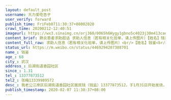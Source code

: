 ```yaml
---
layout: default_post
username: 大力爱吃杏子
user_verify: forward
publish_time: FriFeb0711:30:37+08002020
crawl_time: 20200212-12:40:51
imageurl: https://wx3.sinaimg.cn/orj360/0065h6Hygy1gbno5c4023j30m413caom.jpg,https://wx4.sinaimg.cn/orj360/0065h6Hygy1gbno5cl3h3j30u01hc167.jpg,https://wx1.sinaimg.cn/orj360/0065h6Hygy1gbno5d3zvyj30u01hcwv7.jpg
content_brief: 肺炎患者求助超话 求助人信息（若有相关化验单，请上传图片）【姓名】钱鉴【年龄】68【所在城市】武汉【所在小区、社区】后湖街道 香园社区【患病时间】1.31【联系方式】13377873512【其他紧急联系人】张梅13339989572【病情描述】我老公江岸区后湖街道香园社区居民钱（钱监）13377873512 ...全文
content_full_raw: 求助人信息（若有相关化验单，请上传图片）<br/>【姓名】钱鉴<br/>【年龄】68<br/>【所在城市】武汉<br/>【所在小区、社区】后湖街道香园社区<br/>【患病时间】1.31<br/>【联系方式】13377873512<br/>【其他紧急联系人】张梅13339989572<br/>【病情描述】我老公江岸区后湖街道香园社区居民钱（钱监）13377873512，于1月31日开始发烧，体温持续在37.7至39.3度之间，医院CT显示双肺班片及云絮状模糊，主治医师认为是高度疑似新冠病毒感染。核酸检测还在排队中，目前尚未进行检测。患者有基础病史，心脏搭桥手术。现在又出现了呼吸困难的症状。目前患者在社区对口的酒店隔离，隔离的地方无法提供医治服务，也没氧气支持。现在情况很危急，打120说要社区联系医院才能接收，社区说现在正在上报街道。两边都在推诿，我们一点办法都没有。求求您，救一下我的家人。求助试济盒确疹，求助医院收治垂危病人钱监。🙏谢谢您了！联系人：张梅（13339989572）<ahref="https://m.weibo.cn/search?containerid=231522type%3D1%26t%3D10%26q%3D%23%E6%AD%A6%E6%B1%89%E8%82%BA%E7%82%8E%E6%82%A3%E8%80%85%E6%B1%82%E5%8A%A9%23&extparam=%23%E6%AD%A6%E6%B1%89%E8%82%BA%E7%82%8E%E6%82%A3%E8%80%85%E6%B1%82%E5%8A%A9%23"data-hide=""><spanclass="surl-text">#武汉肺炎患者求助#</span></a>
status_url: https://m.weibo.cn/status/4469294207388701
name_: 钱鉴
age_: 68
city_: 武汉
address_: 后湖街道香园社区
since_: 1.31
tel_: 13377873512
tel2_: 张梅13339989572
desc_: 我老公江岸区后湖街道香园社区居民钱（钱监）13377873512，于1月31日开始发烧，体温持续在37.7至39.3度之间，医院CT显示双肺班片及云絮状模糊，主治医师认为是高度疑似新冠病毒感染。核酸检测还在排队中，目前尚未进行检测。患者有基础病史，心脏搭桥手术。现在又出现了呼吸困难的症状。目前患者在社区对口的酒店隔离，隔离的地方无法提供医治服务，也没氧气支持。现在情况很危急，打120说要社区联系医院才能接收，社区说现在正在上报街道。两边都在推诿，我们一点办法都没有。求求您，救一下我的家人。求助试济盒确疹，求助医院收治垂危病人钱监。🙏谢谢您了！联系人张梅（13339989572）<ahref="https//m.weibo.cn/search?containerid=231522type%3D1%26t%3D10%26q%3D%23%E6%AD%A6%E6%B1%89%E8%82%BA%E7%82%8E%E6%82%A3%E8%80%85%E6%B1%82%E5%8A%A9%23&extparam=%23%E6%AD%A6%E6%B1%89%E8%82%BA%E7%82%8E%E6%82%A3%E8%80%85%E6%B1%82%E5%8A%A9%23"data-hide=""><spanclass="surl-text">#武汉肺炎患者求助#</span></a>
publish_timestamp: 2020-02-07 11:30:37+08:00
---
```


